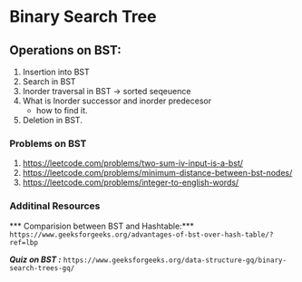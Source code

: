 # Binary Search Tree
## Operations on BST:
1. Insertion into BST 
2. Search in BST
3. Inorder traversal in BST -> sorted seqeuence
4. What is Inorder successor and inorder predecesor
   - how to find it.
5. Deletion in BST.


### Problems on BST
1. https://leetcode.com/problems/two-sum-iv-input-is-a-bst/ 
2. https://leetcode.com/problems/minimum-distance-between-bst-nodes/
3. https://leetcode.com/problems/integer-to-english-words/



### Additinal Resources
*** Comparision between BST and Hashtable:*** ```https://www.geeksforgeeks.org/advantages-of-bst-over-hash-table/?ref=lbp```

***Quiz on BST :*** ```https://www.geeksforgeeks.org/data-structure-gq/binary-search-trees-gq/```

